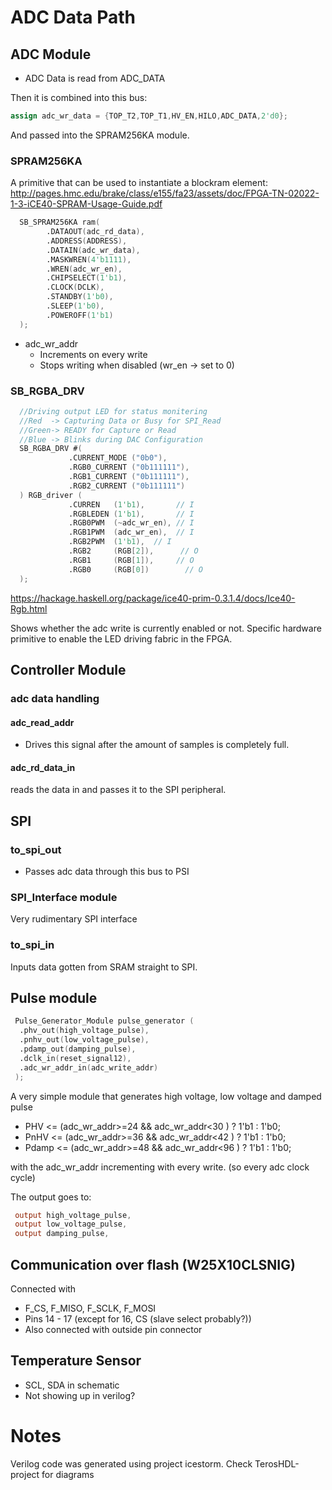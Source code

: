 # ADC Data Path
## ADC Module
- ADC Data is read from ADC_DATA

Then it is combined into this bus:
```v
assign adc_wr_data = {TOP_T2,TOP_T1,HV_EN,HILO,ADC_DATA,2'd0};
```

And passed into the SPRAM256KA module.

### SPRAM256KA

A primitive that can be used to instantiate a blockram element: http://pages.hmc.edu/brake/class/e155/fa23/assets/doc/FPGA-TN-02022-1-3-iCE40-SPRAM-Usage-Guide.pdf

```v
  SB_SPRAM256KA ram(
 		.DATAOUT(adc_rd_data),
 		.ADDRESS(ADDRESS),
 		.DATAIN(adc_wr_data),
 		.MASKWREN(4'b1111),
 		.WREN(adc_wr_en),
 		.CHIPSELECT(1'b1),
 		.CLOCK(DCLK),
 		.STANDBY(1'b0),
 		.SLEEP(1'b0),
 		.POWEROFF(1'b1)
  );
```


- adc_wr_addr
	- Increments on every write
	- Stops writing when disabled (wr_en -> set to 0)

### SB_RGBA_DRV

```v
  //Driving output LED for status monitering
  //Red  -> Capturing Data or Busy for SPI_Read
  //Green-> READY for Capture or Read
  //Blue -> Blinks during DAC Configuration
  SB_RGBA_DRV #(
             .CURRENT_MODE ("0b0"),
             .RGB0_CURRENT ("0b111111"),
             .RGB1_CURRENT ("0b111111"),
             .RGB2_CURRENT ("0b111111")
  ) RGB_driver (
             .CURREN   (1'b1),       // I
             .RGBLEDEN (1'b1),       // I
             .RGB0PWM  (~adc_wr_en), // I
             .RGB1PWM  (adc_wr_en),  // I
             .RGB2PWM  (1'b1),  // I
             .RGB2     (RGB[2]),      // O
             .RGB1     (RGB[1]),     // O
             .RGB0     (RGB[0])        // O
  );
```
https://hackage.haskell.org/package/ice40-prim-0.3.1.4/docs/Ice40-Rgb.html

Shows whether the adc write is currently enabled or not.
Specific hardware primitive to enable the LED driving fabric in the FPGA.

## Controller Module 
### adc data handling
#### adc_read_addr
- Drives this signal after the amount of samples is completely full.
#### adc_rd_data_in
reads the data in and passes it to the SPI peripheral.

## SPI
### to_spi_out
- Passes adc data through this bus to PSI

### SPI_Interface module

Very rudimentary SPI interface

### to_spi_in
Inputs data gotten from SRAM straight to SPI.


## Pulse module

```v
 Pulse_Generator_Module pulse_generator (
  .phv_out(high_voltage_pulse),
  .pnhv_out(low_voltage_pulse),
  .pdamp_out(damping_pulse),
  .dclk_in(reset_signal12),
  .adc_wr_addr_in(adc_write_addr)
 );
```

A very simple module that generates high voltage, low voltage and damped pulse
- PHV   <= (adc_wr_addr>=24 && adc_wr_addr<30 ) ? 1'b1 : 1'b0;
- PnHV  <= (adc_wr_addr>=36 && adc_wr_addr<42 ) ? 1'b1 : 1'b0;
- Pdamp <= (adc_wr_addr>=48 && adc_wr_addr<96 ) ? 1'b1 : 1'b0;

with the adc_wr_addr incrementing with every write. (so every adc clock cycle)

The output goes to:
```v
 output high_voltage_pulse,
 output low_voltage_pulse,
 output damping_pulse,
```

## Communication over flash (W25X10CLSNIG)
Connected with 
- F_CS, F_MISO, F_SCLK, F_MOSI
- Pins 14 - 17 (except for 16, CS (slave select probably?))
- Also connected with outside pin connector

## Temperature Sensor
- SCL, SDA in schematic
- Not showing up in verilog?


# Notes
Verilog code was generated using project icestorm.
Check TerosHDL-project for diagrams